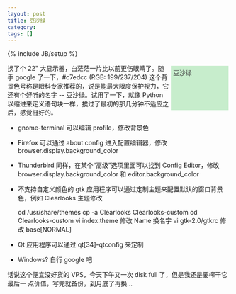 ```yaml
---
layout: post
title: 豆沙绿
category:
tags: []
---
```

{% include JB/setup %}

<p style="margin: 5px; padding: 5px; float: right; width: 120px; color: rgb(68, 68, 68); height: 90px; background-color: rgb(199, 237, 204);">豆沙绿 
</p>

换了个 22" 大显示器，白茫茫一片比以前更伤眼睛了。随手 google 了一下，#c7edcc
(RGB: 199/237/204)
这个背景色号称是眼科专家推荐的，说是能最大限度保护视力，它还有个好听的名字 --
豆沙绿。试用了一下，就像 Python
以缩进来定义语句块一样，挨过了最初的那几分钟不适应之后，感觉挺好的。

- gnome-terminal 可以编辑 profile，修改背景色
- Firefox 可以通过 about:config 进入配置编辑器，修改
  browser.display.background_color
- Thunderbird 同样，在某个“高级”选项里面可以找到 Config Editor，修改
  browser.display.background_color 和 editor.background_color
- 不支持自定义颜色的 gtk 应用程序可以通过定制主题来配置默认的窗口背景色，例如
  Clearlooks 主题修改

    cd /usr/share/themes
    cp -a Clearlooks Clearlooks-custom
    cd Clearlooks-custom
    vi index.theme 修改 Name 换名字
    vi gtk-2.0/gtkrc 修改 base[NORMAL]

- Qt 应用程序可以通过 qt[34]-qtconfig 来定制
- Windows? 自行 google 吧

话说这个便宜没好货的 VPS，今天下午又一次 disk full 了，但是我还是要榨干它最后一
点价值，写完就备份，到月底了再换...
